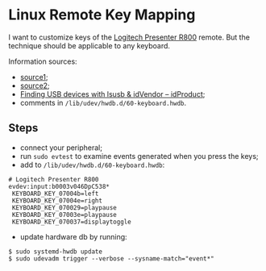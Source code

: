 # Linux Remote Key Mapping

I want to customize keys of the
[Logitech Presenter R800](https://www.logitech.com/en-us/products/presenters/r800-professional-presenter.910-001350.html)
remote.  But the technique should be applicable to any keyboard.

Information sources:

* [source1](https://derickrethans.nl/logitech-r400-take2.html);
* [source2](https://github.com/Shuunen/snippets/blob/master/manuals/logitech-r400-remap.md);
* [Finding USB devices with lsusb & idVendor –
idProduct](https://www.derekdemuro.com/2020/06/06/finding-usb-devices-with-lsusb-idvendor-idproduct/);
* comments in `/lib/udev/hwdb.d/60-keyboard.hwdb`.

## Steps

* connect your peripheral;
* run `sudo evtest` to examine events generated when you press the keys;
* add to `/lib/udev/hwdb.d/60-keyboard.hwdb`:

```
# Logitech Presenter R800
evdev:input:b0003v046DpC538*
 KEYBOARD_KEY_07004b=left
 KEYBOARD_KEY_07004e=right
 KEYBOARD_KEY_070029=playpause
 KEYBOARD_KEY_07003e=playpause
 KEYBOARD_KEY_070037=displaytoggle
```

* update hardware db by running:
```console
$ sudo systemd-hwdb update
$ sudo udevadm trigger --verbose --sysname-match="event*"
```
